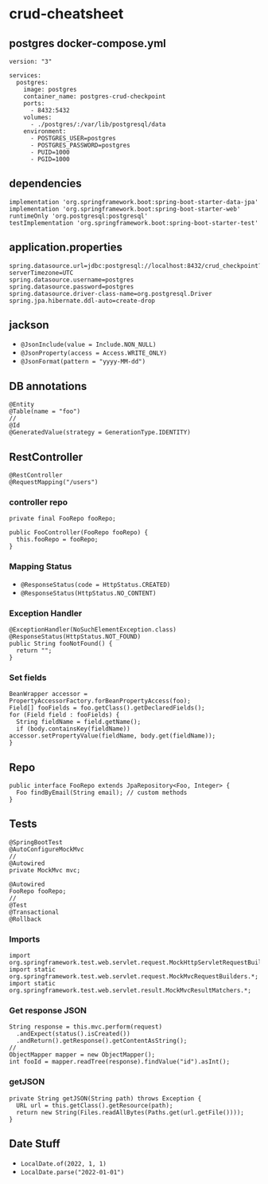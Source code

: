 # crud-cheatsheet

## postgres docker-compose.yml

```
version: "3"

services:
  postgres:
    image: postgres
    container_name: postgres-crud-checkpoint
    ports:
      - 8432:5432
    volumes:
      - ./postgres/:/var/lib/postgresql/data
    environment:
      - POSTGRES_USER=postgres
      - POSTGRES_PASSWORD=postgres
      - PUID=1000
      - PGID=1000
```

## dependencies

```
implementation 'org.springframework.boot:spring-boot-starter-data-jpa'
implementation 'org.springframework.boot:spring-boot-starter-web'
runtimeOnly 'org.postgresql:postgresql'
testImplementation 'org.springframework.boot:spring-boot-starter-test'
```

## application.properties

```
spring.datasource.url=jdbc:postgresql://localhost:8432/crud_checkpoint?serverTimezone=UTC
spring.datasource.username=postgres
spring.datasource.password=postgres
spring.datasource.driver-class-name=org.postgresql.Driver
spring.jpa.hibernate.ddl-auto=create-drop
```

## jackson

- `@JsonInclude(value = Include.NON_NULL)`
- `@JsonProperty(access = Access.WRITE_ONLY)`
- `@JsonFormat(pattern = "yyyy-MM-dd")`

## DB annotations

```
@Entity
@Table(name = "foo")
//
@Id
@GeneratedValue(strategy = GenerationType.IDENTITY)
```

## RestController

```
@RestController
@RequestMapping("/users")
```

### controller repo

```
private final FooRepo fooRepo;

public FooController(FooRepo fooRepo) {
  this.fooRepo = fooRepo;
}
```

### Mapping Status

- `@ResponseStatus(code = HttpStatus.CREATED)`
- `@ResponseStatus(HttpStatus.NO_CONTENT)`

### Exception Handler

```
@ExceptionHandler(NoSuchElementException.class)
@ResponseStatus(HttpStatus.NOT_FOUND)
public String fooNotFound() {
  return "";
}
```

### Set fields

```
BeanWrapper accessor = PropertyAccessorFactory.forBeanPropertyAccess(foo);
Field[] fooFields = foo.getClass().getDeclaredFields();
for (Field field : fooFields) {
  String fieldName = field.getName();
  if (body.containsKey(fieldName)) accessor.setPropertyValue(fieldName, body.get(fieldName));
}
```

## Repo

```
public interface FooRepo extends JpaRepository<Foo, Integer> {
  Foo findByEmail(String email); // custom methods
}
```

## Tests

```
@SpringBootTest
@AutoConfigureMockMvc
//
@Autowired
private MockMvc mvc;

@Autowired
FooRepo fooRepo;
//
@Test
@Transactional
@Rollback
```

### Imports

```
import org.springframework.test.web.servlet.request.MockHttpServletRequestBuilder;
import static org.springframework.test.web.servlet.request.MockMvcRequestBuilders.*;
import static org.springframework.test.web.servlet.result.MockMvcResultMatchers.*;
```

### Get response JSON

```
String response = this.mvc.perform(request)
  .andExpect(status().isCreated())
  .andReturn().getResponse().getContentAsString();
//
ObjectMapper mapper = new ObjectMapper();
int fooId = mapper.readTree(response).findValue("id").asInt();
```

### getJSON

```
private String getJSON(String path) throws Exception {
  URL url = this.getClass().getResource(path);
  return new String(Files.readAllBytes(Paths.get(url.getFile())));
}
```

## Date Stuff

- `LocalDate.of(2022, 1, 1)`
- `LocalDate.parse("2022-01-01")`
